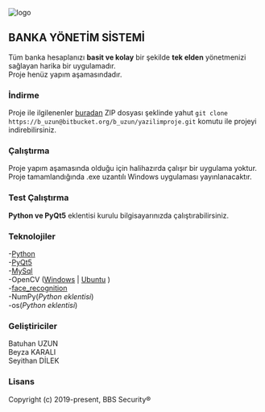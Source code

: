 
![logo](https://i.ibb.co/GtH2tWk/7ecdaae4-1e69-4287-8c60-9f5294af53c5-200x200.png)
## BANKA YÖNETİM SİSTEMİ
Tüm banka hesaplanızı **basit ve kolay** bir şekilde **tek elden** yönetmenizi sağlayan harika bir uygulamadır.    
Proje henüz yapım aşamasındadır.    

### İndirme
Proje ile ilgilenenler [buradan](https://bitbucket.org/b_uzun/yazilimproje/get/dae10422ad70.zip) ZIP dosyası şeklinde yahut 
`git clone https://b_uzun@bitbucket.org/b_uzun/yazilimproje.git` komutu ile projeyi indirebilirsiniz.

### Çalıştırma
Proje yapım aşamasında olduğu için halihazırda çalışır bir uygulama yoktur. Proje tamamlandığında .exe uzantılı Windows uygulaması yayınlanacaktır.


### Test Çalıştırma
**Python ve PyQt5** eklentisi kurulu bilgisayarınızda çalıştırabilirsiniz.

### Teknolojiler
-[Python](https://wiki.python.org/moin/BeginnersGuide/Download)    
-[PyQt5](https://pythonbasics.org/install-pyqt/)     
-[MySql](https://dev.mysql.com/doc/mysql-installation-excerpt/5.7/en/)     
-OpenCV ([Windows](https://www.learnopencv.com/install-opencv3-on-windows/) | [Ubuntu](https://www.learnopencv.com/install-opencv3-on-ubuntu/) )    
-[face_recognition](https://github.com/ageitgey/face_recognition#installation)    
-NumPy(*Python eklentisi*)    
-os(*Python eklentisi*)   

### Geliştiriciler

Batuhan UZUN    
Beyza KARALI    
Seyithan DİLEK    

### Lisans

Copyright (c) 2019-present, BBS Security®


